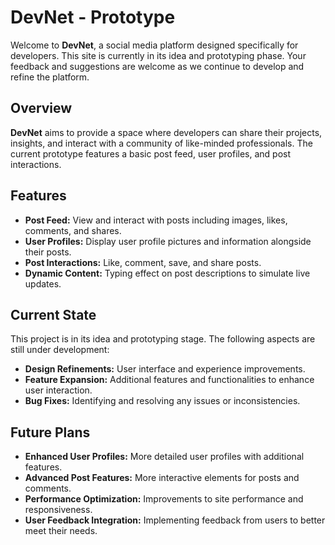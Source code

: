 # DevNet - Prototype

Welcome to **DevNet**, a social media platform designed specifically for developers. This site is currently in its idea and prototyping phase. Your feedback and suggestions are welcome as we continue to develop and refine the platform.

## Overview

**DevNet** aims to provide a space where developers can share their projects, insights, and interact with a community of like-minded professionals. The current prototype features a basic post feed, user profiles, and post interactions.

## Features

- **Post Feed:** View and interact with posts including images, likes, comments, and shares.
- **User Profiles:** Display user profile pictures and information alongside their posts.
- **Post Interactions:** Like, comment, save, and share posts.
- **Dynamic Content:** Typing effect on post descriptions to simulate live updates.

## Current State

This project is in its idea and prototyping stage. The following aspects are still under development:

- **Design Refinements:** User interface and experience improvements.
- **Feature Expansion:** Additional features and functionalities to enhance user interaction.
- **Bug Fixes:** Identifying and resolving any issues or inconsistencies.

## Future Plans

- **Enhanced User Profiles:** More detailed user profiles with additional features.
- **Advanced Post Features:** More interactive elements for posts and comments.
- **Performance Optimization:** Improvements to site performance and responsiveness.
- **User Feedback Integration:** Implementing feedback from users to better meet their needs.
